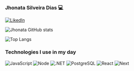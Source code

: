 ### Jhonata Silveira Dias 💻

[![LikedIn](https://img.shields.io/badge/LinkedIn-0077B5?style=for-the-badge&logo=linkedin&logoColor=white)](https://www.linkedin.com/in/jhonata-dias-749687259/)


![Jhonata GitHub stats](https://github-readme-stats.vercel.app/api?username=jhonatasdias&show_icons=true&theme=highcontrast)


![Top Langs](https://github-readme-stats.vercel.app/api/top-langs/?username=jhonatasdias&layout=compact&hide=html,css,scss)

### Technologies I use in my day

<div style="display: inline_block">
    <img align="center" alt="JavaScript" src="https://img.shields.io/badge/JavaScript-323330?style=for-the-badge&logo=javascript&logoColor=F7DF1E" />
    <img align="center" alt="Node" src="https://img.shields.io/badge/Node.js-43853D?style=for-the-badge&logo=node.js&logoColor=white" />
    <img align="center" alt=".NET" src="https://img.shields.io/badge/.NET-5C2D91?style=for-the-badge&logo=.net&logoColor=white" />
    <img align="center" alt="PostgreSQL" src="https://img.shields.io/badge/PostgreSQL-316192?style=for-the-badge&logo=postgresql&logoColor=white" />
    <img align="center" alt="React" src="https://img.shields.io/badge/React-20232A?style=for-the-badge&logo=react&logoColor=61DAFB" />
    <img align="center" alt="Next" src="https://img.shields.io/badge/Next-black?style=for-the-badge&logo=next.js&logoColor=white" />
</div><br/>
